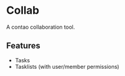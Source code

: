 # Collab

A contao collaboration tool.

## Features

- Tasks 
- Tasklists (with user/member permissions)
